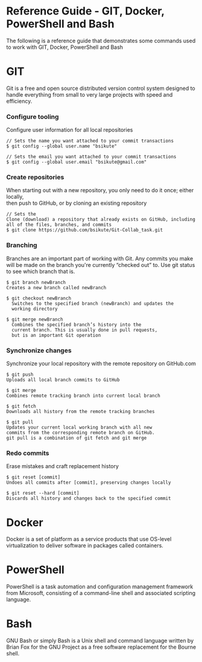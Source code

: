 # Reference Guide - GIT, Docker, PowerShell and Bash
The following is a reference guide that demonstrates some commands used to work with GIT, Docker, PowerShell and Bash

# GIT
Git is a free and open source distributed version control system designed to handle everything from small to very large projects with speed and efficiency.

   ### Configure tooling
   Configure user information for all local repositories

    // Sets the name you want attached to your commit transactions
    $ git config --global user.name "bsikute"
    
    // Sets the email you want attached to your commit transactions
    $ git config --global user.email "bsikute@gmail.com"
    
   ### Create repositories
   When starting out with a new repository, you only need to do it once; either locally,  
   then push to GitHub, or by cloning an existing repository
   
    // Sets the
    Clone (download) a repository that already exists on GitHub, including all of the files, branches, and commits
    $ git clone https://github.com/bsikute/Git-Collab_task.git
    
   ### Branching
   Branches are an important part of working with Git. Any commits you make will be made on the branch 
   you're currently “checked out” to. Use git status to see which branch that is.
   
    $ git branch newBranch
    Creates a new branch called newBranch
    
    $ git checkout newBranch
      Switches to the specified branch (newBranch) and updates the
      working directory

    $ git merge newBranch
      Combines the specified branch’s history into the
      current branch. This is usually done in pull requests,
      but is an important Git operation
      
   ### Synchronize changes
   Synchronize your local repository with the remote repository on GitHub.com
   
    $ git push
    Uploads all local branch commits to GitHub

    $ git merge
    Combines remote tracking branch into current local branch
    
    $ git fetch
    Downloads all history from the remote tracking branches
    
    $ git pull
    Updates your current local working branch with all new
    commits from the corresponding remote branch on GitHub.
    git pull is a combination of git fetch and git merge
  
   ### Redo commits
   Erase mistakes and craft replacement history

    $ git reset [commit]
    Undoes all commits after [commit], preserving changes locally
    
    $ git reset --hard [commit]
    Discards all history and changes back to the specified commit

# Docker
Docker is a set of platform as a service products that use OS-level virtualization to deliver software in packages called containers.

# PowerShell
PowerShell is a task automation and configuration management framework from Microsoft, consisting of a command-line shell and associated scripting language.

# Bash
GNU Bash or simply Bash is a Unix shell and command language written by Brian Fox for the GNU Project as a free software replacement for the Bourne shell.
